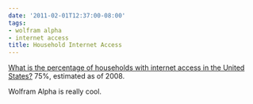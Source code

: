 ```yaml
---
date: '2011-02-01T12:37:00-08:00'
tags:
- wolfram alpha
- internet access
title: Household Internet Access
---
```


[What is the percentage of households with internet access in the United States?](https://www.wolframalpha.com/input/?i=percentage+of+households+with+internet+access+in+the+united+states) 75%, estimated as of 2008.

Wolfram Alpha is really cool.
